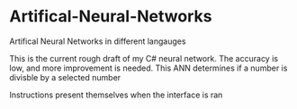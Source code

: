 # Artifical-Neural-Networks
Artifical Neural Networks in different langauges

This is the current rough draft of my C# neural network. The accuracy is low, and more improvement is needed.
This ANN determines if a number is divisble by a selected number

Instructions present themselves when the interface is ran
